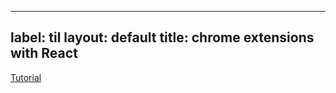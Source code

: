 
---
label: til
layout: default
title: chrome extensions with React
---
[Tutorial](http://michelletilley.net/2014/02/24/creating-chrome-extensions-with-react.html)

